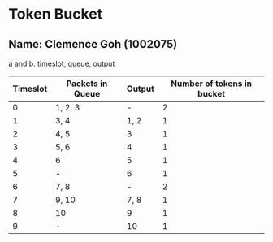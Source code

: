 # Token Bucket

Name: Clemence Goh (1002075)
---

a and b. timeslot, queue, output

| Timeslot | Packets in Queue | Output | Number of tokens in bucket |
| --- | --- | --- | --- |
| 0 | 1, 2, 3 | - | 2 | 
| 1 | 3, 4 | 1, 2 | 1 |
| 2 | 4, 5 | 3 | 1 | 
| 3 | 5, 6 | 4 | 1 |
| 4 | 6 | 5 | 1 |
| 5 | - | 6 | 1 |
| 6 | 7, 8 | - | 2 |
| 7 | 9, 10 | 7, 8 | 1 |
| 8 | 10 | 9 | 1 |
| 9 | - | 10 | 1 |